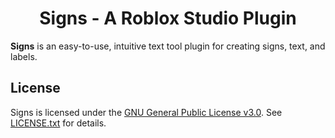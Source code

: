 <h1 align="center">Signs - A Roblox Studio Plugin</h1>

**Signs** is an easy-to-use, intuitive text tool plugin for creating signs, text, and labels.

## License
Signs is licensed under the [GNU General Public License v3.0](https://www.gnu.org/licenses/). See [LICENSE.txt](LICENSE.txt) for details.
